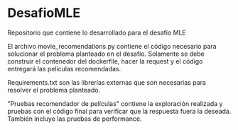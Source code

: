 # DesafioMLE
Repositorio que contiene lo desarrollado para el desafío MLE

El archivo movie_recomendations.py contiene el código necesario para solucionar el problema planteado en el desafío. Solamente se debe construir el contenedor del dockerfile, hacer la request y el código entregará las películas recomendadas.

Requirements.txt son las librerías externas que son necesarias para resolver el problema planteado.

"Pruebas recomendador de películas" contiene la exploración realizada y pruebas con el código final para verificar que la respuesta fuera la deseada. También incluye las pruebas de performance.
